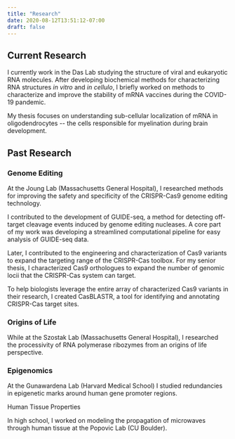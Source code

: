 ```yaml
---
title: "Research"
date: 2020-08-12T13:51:12-07:00
draft: false
---
```



## Current Research

I currently work in the Das Lab studying the structure of viral and eukaryotic RNA molecules. After developing biochemical methods for characterizing RNA structures *in vitro* and *in cellulo*, I briefly worked on methods to characterize and improve the stability of mRNA vaccines during the COVID-19 pandemic.

My thesis focuses on understanding sub-cellular localization of mRNA in oligodendrocytes -- the cells responsible for myelination during brain development.

## Past Research

### Genome Editing

At the Joung Lab (Massachusetts General Hospital), I researched methods for improving the safety and specificity of the CRISPR-Cas9 genome editing technology.

I contributed to the development of GUIDE-seq, a method for detecting off-target cleavage events induced by genome editing nucleases. A core part of my work was developing a streamlined computational pipeline for easy analysis of GUIDE-seq data.

Later, I contributed to the engineering and characterization of Cas9 variants to expand the targeting range of the CRISPR-Cas toolbox. For my senior thesis, I characterized Cas9 orthologues to expand the number of genomic locii that the CRISPR-Cas system can target.

To help biologists leverage the entire array of characterized Cas9 variants in their research, I created CasBLASTR, a tool for identifying and annotating CRISPR-Cas target sites.

### Origins of Life

While at the Szostak Lab (Massachusetts General Hospital), I researched the processivity of RNA polymerase ribozymes from an origins of life perspective.

### Epigenomics

At the Gunawardena Lab (Harvard Medical School) I studied redundancies in epigenetic marks around human gene promoter regions.

Human Tissue Properties

In high school, I worked on modeling the propagation of microwaves through human tissue at the Popovic Lab (CU Boulder).